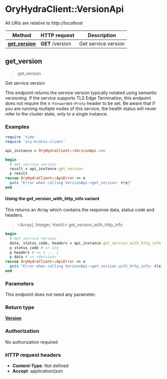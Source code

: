 # OryHydraClient::VersionApi

All URIs are relative to *http://localhost*

| Method | HTTP request | Description |
| ------ | ------------ | ----------- |
| [**get_version**](VersionApi.md#get_version) | **GET** /version | Get service version |


## get_version

> <Version> get_version

Get service version

This endpoint returns the service version typically notated using semantic versioning.  If the service supports TLS Edge Termination, this endpoint does not require the `X-Forwarded-Proto` header to be set.  Be aware that if you are running multiple nodes of this service, the health status will never refer to the cluster state, only to a single instance.

### Examples

```ruby
require 'time'
require 'ory-kratos-client'

api_instance = OryHydraClient::VersionApi.new

begin
  # Get service version
  result = api_instance.get_version
  p result
rescue OryHydraClient::ApiError => e
  puts "Error when calling VersionApi->get_version: #{e}"
end
```

#### Using the get_version_with_http_info variant

This returns an Array which contains the response data, status code and headers.

> <Array(<Version>, Integer, Hash)> get_version_with_http_info

```ruby
begin
  # Get service version
  data, status_code, headers = api_instance.get_version_with_http_info
  p status_code # => 2xx
  p headers # => { ... }
  p data # => <Version>
rescue OryHydraClient::ApiError => e
  puts "Error when calling VersionApi->get_version_with_http_info: #{e}"
end
```

### Parameters

This endpoint does not need any parameter.

### Return type

[**Version**](Version.md)

### Authorization

No authorization required

### HTTP request headers

- **Content-Type**: Not defined
- **Accept**: application/json

